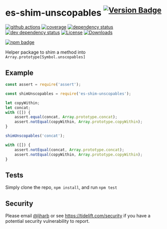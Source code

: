 # es-shim-unscopables <sup>[![Version Badge][npm-version-svg]][package-url]</sup>

[![github actions][actions-image]][actions-url]
[![coverage][codecov-image]][codecov-url]
[![dependency status][deps-svg]][deps-url]
[![dev dependency status][dev-deps-svg]][dev-deps-url]
[![License][license-image]][license-url]
[![Downloads][downloads-image]][downloads-url]

[![npm badge][npm-badge-png]][package-url]

Helper package to shim a method into `Array.prototype[Symbol.unscopables]`

## Example

```js
const assert = require('assert');

const shimUnscopables = require('es-shim-unscopables');

let copyWithin;
let concat;
with ([]) {
    assert.equal(concat, Array.prototype.concat);
    assert.notEqual(copyWithin, Array.prototype.copyWithin);
}

shimUnscopables('concat');

with ([]) {
    assert.notEqual(concat, Array.prototype.concat);
    assert.notEqual(copyWithin, Array.prototype.copyWithin);
}
```

## Tests

Simply clone the repo, `npm install`, and run `npm test`

## Security

Please email [@ljharb](https://github.com/ljharb) or see https://tidelift.com/security if you have a potential security
vulnerability to report.

[package-url]: https://npmjs.org/package/es-shim-unscopables

[npm-version-svg]: https://versionbadg.es/ljharb/es-shim-unscopables.svg

[deps-svg]: https://david-dm.org/ljharb/es-shim-unscopables.svg

[deps-url]: https://david-dm.org/ljharb/es-shim-unscopables

[dev-deps-svg]: https://david-dm.org/ljharb/es-shim-unscopables/dev-status.svg

[dev-deps-url]: https://david-dm.org/ljharb/es-shim-unscopables#info=devDependencies

[npm-badge-png]: https://nodei.co/npm/es-shim-unscopables.png?downloads=true&stars=true

[license-image]: https://img.shields.io/npm/l/es-shim-unscopables.svg

[license-url]: LICENSE

[downloads-image]: https://img.shields.io/npm/dm/es-shim-unscopables.svg

[downloads-url]: https://npm-stat.com/charts.html?package=es-shim-unscopables

[codecov-image]: https://codecov.io/gh/ljharb/es-shim-unscopables/branch/main/graphs/badge.svg

[codecov-url]: https://app.codecov.io/gh/ljharb/es-shim-unscopables/

[actions-image]: https://img.shields.io/endpoint?url=https://github-actions-badge-u3jn4tfpocch.runkit.sh/ljharb/es-shim-unscopables

[actions-url]: https://github.com/ljharb/es-shim-unscopables/actions
